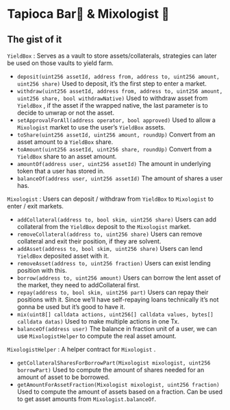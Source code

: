 # Tapioca Bar🍹 & Mixologist 🤙
## The gist of it

`YieldBox` : Serves as a vault to store assets/collaterals, strategies can later be used on those vaults to yield farm.
* `deposit(uint256 assetId, address from, address to, uint256 amount, uint256 share)` Used to deposit, it’s the first step to enter a market.
* `withdraw(uint256 assetId, address from, address to, uint256 amount, uint256 share, bool withdrawNative)` Used to withdraw asset from `YieldBox` , if the asset if the wrapped native, the last parameter is to decide to unwrap or not the asset.
* `setApprovalForAll(address operator, bool approved)` Used to allow a `Mixologist` market to use the user’s `YieldBox` assets.
* `toShare(uint256 assetId, uint256 amount, roundUp)` Convert from an asset amount to a `YieldBox`  share.
* `toAmount(uint256 assetId, uint256 share, roundUp)` Convert from a `YieldBox` share to an asset amount.
* `amountOf(address user, uint256 assetId)` The amount in underlying token that a user has stored in.
* `balanceOf(address user, uint256 assetId)` The amount of shares a user has.

`Mixologist` : Users can deposit / withdraw from `YieldBox` to `Mixologist` to enter / exit markets.
 * `addCollateral(address to, bool skim, uint256 share)` Users can add collateral from the `YieldBox` deposit to the `Mixologist` market.
* `removeCollateral(address to, uint256 share)`  Users can remove collateral and exit their position, if they are solvent.
* `addAsset(address to, bool skim, uint256 share)` Users can lend `YieldBox` deposited asset with it.
* `removeAsset(address to, uint256 fraction)` Users can exist lending position with this.
* `borrow(address to, uint256 amount)` Users can borrow the lent asset of the market, they need to addCollateral  first.
* `repay(address to, bool skim, uint256 part)` Users can repay their positions with it. Since we’ll have self-repaying loans technically it’s not gonna be used but it’s good to have it.
* `mix(uint8[] calldata actions, uint256[] calldata values, bytes[] calldata datas)` Used to make multiple actions in one Tx.
* `balanceOf(address user)` The balance in fraction unit of a user, we can use `MixologistHelper` to compute the real asset amount.

`MixologistHelper` : A helper contract for `Mixologist` .
* `getCollateralSharesForBorrowPart(Mixologist mixologist, uint256 borrowPart)` Used to compute the amount of shares needed for an amount of asset to be borrowed.
* `getAmountForAssetFraction(Mixologist mixologist, uint256 fraction)` Used to compute the amount of assets based on a fraction. Can be used to get asset amounts from `Mixologist.balanceOf`.